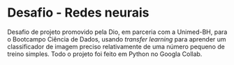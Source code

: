 # Desafio - Redes neurais

Desafio de projeto promovido pela Dio, em parceria com a Unimed-BH, para o Bootcampo Ciência de Dados, usando _transfer learning_ para aprender um classificador de imagem preciso relativamente de uma número pequeno de treino simples. 
Todo o projeto foi feito em Python no Googla Collab.
